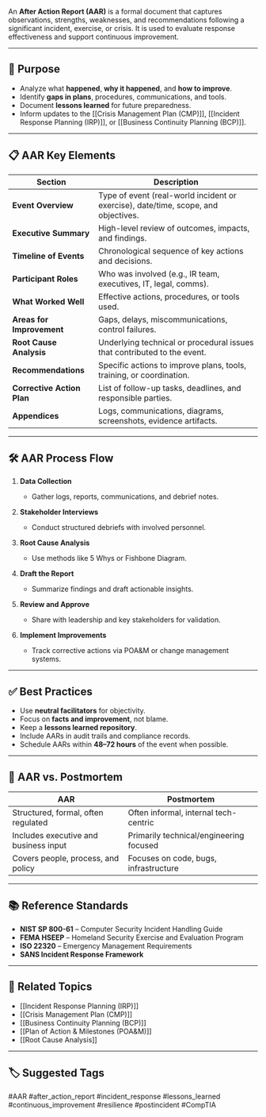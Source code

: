 An **After Action Report (AAR)** is a formal document that captures observations, strengths, weaknesses, and recommendations following a significant incident, exercise, or crisis. It is used to evaluate response effectiveness and support continuous improvement.

---

## 🎯 Purpose

- Analyze what **happened**, **why it happened**, and **how to improve**.
- Identify **gaps in plans**, procedures, communications, and tools.
- Document **lessons learned** for future preparedness.
- Inform updates to the [[Crisis Management Plan (CMP)]], [[Incident Response Planning (IRP)]], or [[Business Continuity Planning (BCP)]].

---

## 📋 AAR Key Elements

| Section                     | Description                                                                 |
|-----------------------------|-----------------------------------------------------------------------------|
| **Event Overview**          | Type of event (real-world incident or exercise), date/time, scope, and objectives. |
| **Executive Summary**       | High-level review of outcomes, impacts, and findings.                       |
| **Timeline of Events**      | Chronological sequence of key actions and decisions.                        |
| **Participant Roles**       | Who was involved (e.g., IR team, executives, IT, legal, comms).             |
| **What Worked Well**        | Effective actions, procedures, or tools used.                               |
| **Areas for Improvement**   | Gaps, delays, miscommunications, control failures.                         |
| **Root Cause Analysis**     | Underlying technical or procedural issues that contributed to the event.    |
| **Recommendations**         | Specific actions to improve plans, tools, training, or coordination.        |
| **Corrective Action Plan**  | List of follow-up tasks, deadlines, and responsible parties.                |
| **Appendices**              | Logs, communications, diagrams, screenshots, evidence artifacts.           |

---

## 🛠 AAR Process Flow

1. **Data Collection**
   - Gather logs, reports, communications, and debrief notes.

2. **Stakeholder Interviews**
   - Conduct structured debriefs with involved personnel.

3. **Root Cause Analysis**
   - Use methods like 5 Whys or Fishbone Diagram.

4. **Draft the Report**
   - Summarize findings and draft actionable insights.

5. **Review and Approve**
   - Share with leadership and key stakeholders for validation.

6. **Implement Improvements**
   - Track corrective actions via POA&M or change management systems.

---

## ✅ Best Practices

- Use **neutral facilitators** for objectivity.
- Focus on **facts and improvement**, not blame.
- Keep a **lessons learned repository**.
- Include AARs in audit trails and compliance records.
- Schedule AARs within **48–72 hours** of the event when possible.

---

## 🔁 AAR vs. Postmortem

| AAR                             | Postmortem                              |
|----------------------------------|------------------------------------------|
| Structured, formal, often regulated | Often informal, internal tech-centric    |
| Includes executive and business input | Primarily technical/engineering focused |
| Covers people, process, and policy | Focuses on code, bugs, infrastructure    |

---

## 📚 Reference Standards

- **NIST SP 800-61** – Computer Security Incident Handling Guide  
- **FEMA HSEEP** – Homeland Security Exercise and Evaluation Program  
- **ISO 22320** – Emergency Management Requirements  
- **SANS Incident Response Framework**

---

## 🧩 Related Topics

- [[Incident Response Planning (IRP)]]
- [[Crisis Management Plan (CMP)]]
- [[Business Continuity Planning (BCP)]]
- [[Plan of Action & Milestones (POA&M)]]
- [[Root Cause Analysis]]

---

## 🏷 Suggested Tags

#AAR #after_action_report #incident_response #lessons_learned #continuous_improvement #resilience #postincident #CompTIA


